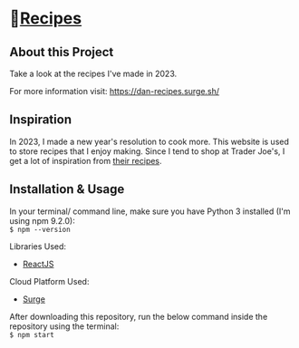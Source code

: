 # 🍴[Recipes](https://dan-recipes.surge.sh/)

## About this Project

Take a look at the recipes I've made in 2023.

For more information visit: https://dan-recipes.surge.sh/

## Inspiration

In 2023, I made a new year's resolution to cook more. This website is used to store recipes that I enjoy making. Since I tend to shop at Trader Joe's, I get a lot of inspiration from [their recipes](https://www.traderjoes.com/home/recipes).

## Installation & Usage

In your terminal/ command line, make sure you have Python 3 installed (I'm using npm 9.2.0):
<br>
    `$ npm --version`

Libraries Used:

- [ReactJS](https://reactjs.org/)

Cloud Platform Used:

- [Surge](https://surge.sh/)

After downloading this repository, run the below command inside the repository using the terminal:
<br>
    `$ npm start`

